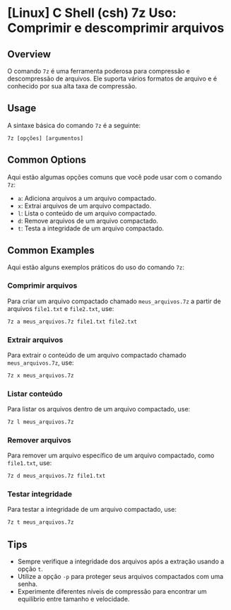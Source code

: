 # [Linux] C Shell (csh) 7z Uso: Comprimir e descomprimir arquivos

## Overview
O comando `7z` é uma ferramenta poderosa para compressão e descompressão de arquivos. Ele suporta vários formatos de arquivo e é conhecido por sua alta taxa de compressão.

## Usage
A sintaxe básica do comando `7z` é a seguinte:

```
7z [opções] [argumentos]
```

## Common Options
Aqui estão algumas opções comuns que você pode usar com o comando `7z`:

- `a`: Adiciona arquivos a um arquivo compactado.
- `x`: Extrai arquivos de um arquivo compactado.
- `l`: Lista o conteúdo de um arquivo compactado.
- `d`: Remove arquivos de um arquivo compactado.
- `t`: Testa a integridade de um arquivo compactado.

## Common Examples
Aqui estão alguns exemplos práticos do uso do comando `7z`:

### Comprimir arquivos
Para criar um arquivo compactado chamado `meus_arquivos.7z` a partir de arquivos `file1.txt` e `file2.txt`, use:

```bash
7z a meus_arquivos.7z file1.txt file2.txt
```

### Extrair arquivos
Para extrair o conteúdo de um arquivo compactado chamado `meus_arquivos.7z`, use:

```bash
7z x meus_arquivos.7z
```

### Listar conteúdo
Para listar os arquivos dentro de um arquivo compactado, use:

```bash
7z l meus_arquivos.7z
```

### Remover arquivos
Para remover um arquivo específico de um arquivo compactado, como `file1.txt`, use:

```bash
7z d meus_arquivos.7z file1.txt
```

### Testar integridade
Para testar a integridade de um arquivo compactado, use:

```bash
7z t meus_arquivos.7z
```

## Tips
- Sempre verifique a integridade dos arquivos após a extração usando a opção `t`.
- Utilize a opção `-p` para proteger seus arquivos compactados com uma senha.
- Experimente diferentes níveis de compressão para encontrar um equilíbrio entre tamanho e velocidade.